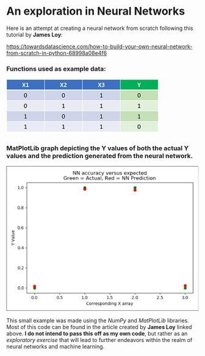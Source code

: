# An exploration in Neural Networks

Here is an attempt at creating a neural network from scratch following this tutorial by **James Loy**:

https://towardsdatascience.com/how-to-build-your-own-neural-network-from-scratch-in-python-68998a08e4f6

### Functions used as example data:

![Our example function](images/Examples_Function.PNG)

### MatPlotLib graph depicting the Y values of both the actual Y values and the prediction generated from the neural network.

![Graph depicting NN results](images/NN_Output.PNG)

This small example was made using the _NumPy_ and _MatPlotLib_ libraries. Most of this code can be found in the article created by **James Loy** linked above. __I do not intend to pass this off as my own code__, but rather as an _exploratory exercise_ that will lead to further endeavors within the realm of neural networks and machine learning.
